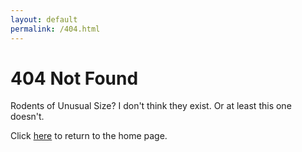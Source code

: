 ```yaml
---
layout: default
permalink: /404.html
---
```


# 404 Not Found
Rodents of Unusual Size? I don't think they exist. Or at least this one doesn't. 

Click [here](/) to return to the home page.
